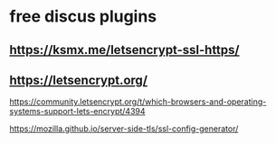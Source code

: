 # free discus plugins

## https://ksmx.me/letsencrypt-ssl-https/


## https://letsencrypt.org/

https://community.letsencrypt.org/t/which-browsers-and-operating-systems-support-lets-encrypt/4394

https://mozilla.github.io/server-side-tls/ssl-config-generator/


